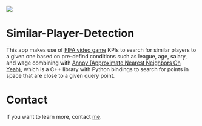 ![](https://img.shields.io/github/license/hadisotudeh/similar-player-detection)

# Similar-Player-Detection

This app makes use of [FIFA video game](https://sofifa.com) KPIs to search for similar players to a given one based on pre-defind conditions such as league, age, salary, and wage combining with [Annoy (Approximate Nearest Neighbors Oh Yeah)](https://github.com/spotify/annoy), which is a C++ library with Python bindings to search for points in space that are close to a given query point.

# Contact
If you want to learn more, contact [me](hadisotudeh1992@gmail.com).